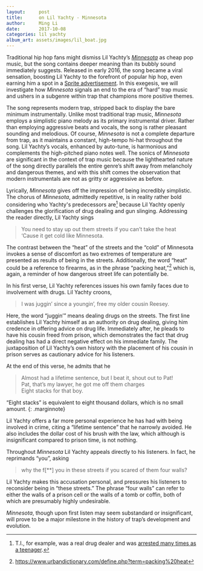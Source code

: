 ```yaml
---
layout:     post
title:      on Lil Yachty - Minnesota
author:     Ming Li
date:       2017-10-08
categories: lil yachty
album_art: assets/images/lil_boat.jpg
---
```


Traditional hip hop fans might dismiss Lil Yachty’s
[*Minnesota*](https://youtu.be/FvpWJKRPadk) as cheap pop music, but the song
contains deeper meaning than its bubbly sound immediately suggests. Released
in early 2016, the song became a viral sensation, boosting Lil Yachty to the
forefront of popular hip hop, even earning him a spot in a [Sprite
advertisement](https://youtu.be/TkzAgsOQJQE).
In this exegesis, we will investigate how
*Minnesota* signals an end to the era of “hard” trap music and ushers in a
subgenre within trap that champions more positive themes.

The song represents modern trap, stripped back to display the bare minimum
instrumentally. Unlike most traditional trap music, *Minnesota* employs a
simplistic piano melody as its primary instrumental driver. Rather than
employing aggressive beats and vocals, the song is rather pleasant sounding
and melodious. Of course, *Minnesota* is not a complete departure from trap,
as it maintains a constant, high-tempo hi-hat throughout the song. Lil
Yachty’s vocals, enhanced by auto-tune, is harmonious and complements the
high-pitched piano notes well. The sonics of *Minnesota* are significant in
the context of trap music because the lighthearted nature of the song
directly parallels the entire genre’s shift away from melancholy and
dangerous themes, and with this shift comes the observation that modern
instrumentals are not as gritty or aggressive as before.

Lyrically, *Minnesota* gives off the impression of being incredibly simplistic.
The chorus of *Minnesota*, admittedly repetitive, is in reality
rather bold considering who Yachty's predecessors are[^history]
because Lil Yachty openly challenges the glorification of drug dealing and gun
slinging. Addressing the reader directly, Lil Yachty sings

> You need to stay up out them streets if you can’t take the heat  
> ‘Cause it get cold like Minnesota.

The contrast between the “heat” of the streets and the “cold” of Minnesota
invokes a sense of discomfort as two extremes of temperature are presented as
results of being in the streets. Additionally, the word “heat” could be a
reference to firearms, as in the phrase “packing heat,”[^heat]
which is, again, a
reminder of how dangerous street life can potentially be.

In his first verse, Lil Yachty references issues his own family faces due to
involvement with drugs.
Lil Yachty croons, 

> I was juggin’ since a youngin’, free my older cousin Reesey.

Here, the word “juggin’” means dealing drugs on the streets. 
The first line establishes Lil Yachty himself as an authority on drug
dealing, giving him credence in offering advice on drug life. Immediately
after, he pleads to have his cousin freed from prison, which demonstrates the
fact that drug dealing has had a direct negative effect on his immediate
family. The juxtaposition of Lil Yachty’s own history with the placement of
his cousin in prison serves as cautionary advice for his listeners.

At the end of this verse, he admits that he 

> Almost had a lifetime sentence, but I beat it, shout out to Pat!   
> Pat, that’s my lawyer, he got me off them charges  
> Eight stacks for that boy. 

“Eight stacks” is equivalent to eight thousand dollars, which is no small
amount.
{: .marginnote}

Lil Yachty offers a far more personal experience he has had with being
involved in crime, citing a “lifetime sentence” that he narrowly avoided. He
also includes the dollar cost of his brush with the law, which although is
insignificant compared to prison time, is not nothing.

Throughout *Minnesota* Lil Yachty appeals directly to his listeners.
In fact, he reprimands “you”, asking 

> why the f[\*\*] you in these streets if you scared of them four walls?

Lil Yachty makes this accusation personal, and pressures his listeners to
reconsider being in “these streets.”
The phrase “four walls” can refer to either the walls of a prison cell or the
walls of a tomb or coffin, both of which are presumably highly undesirable.

*Minnesota*, though upon first listen may seem substandard or insignificant, will
prove to be a major milestone in the history of trap’s development and
evolution.

[^heat]: <https://www.urbandictionary.com/define.php?term=packing%20heat>
[^history]: T.I., for example, was a real drug dealer and was [arrested many times as a teenager](https://en.wikipedia.org/wiki/T.I.#cite_note-spotlight-10).
